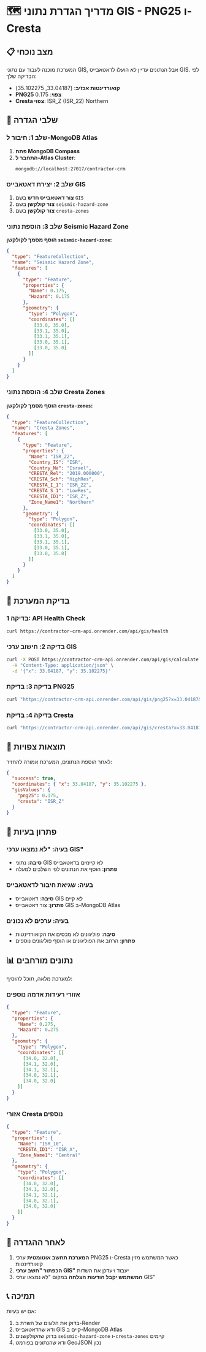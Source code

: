 # 🗺️ מדריך הגדרת נתוני GIS - PNG25 ו-Cresta

## 📋 **מצב נוכחי**

המערכת מוכנה לעבוד עם נתוני GIS, אבל הנתונים עדיין לא הועלו לדאטאבייס GIS. לפי הבדיקה שלך:

- **קואורדינטות אכזיב**: (33.04187, 35.102275)
- **PNG25 צפוי**: 0.175
- **Cresta צפוי**: ISR_Z (ISR_22) Northern

## 🚀 **שלבי הגדרה**

### **שלב 1: חיבור ל-MongoDB Atlas**

1. **פתח MongoDB Compass**
2. **התחבר ל-Atlas Cluster**:
   ```
   mongodb://localhost:27017/contractor-crm
   ```

### **שלב 2: יצירת דאטאבייס GIS**

1. **צור דאטאבייס חדש** בשם `GIS`
2. **צור קולקשן** בשם `seismic-hazard-zone`
3. **צור קולקשן** בשם `cresta-zones`

### **שלב 3: הוספת נתוני Seismic Hazard Zone**

**הוסף מסמך לקולקשן `seismic-hazard-zone`:**

```json
{
  "type": "FeatureCollection",
  "name": "Seismic Hazard Zone",
  "features": [
    {
      "type": "Feature",
      "properties": {
        "Name": 0.175,
        "Hazard": 0.175
      },
      "geometry": {
        "type": "Polygon",
        "coordinates": [[
          [33.0, 35.0],
          [33.1, 35.0],
          [33.1, 35.1],
          [33.0, 35.1],
          [33.0, 35.0]
        ]]
      }
    }
  ]
}
```

### **שלב 4: הוספת נתוני Cresta Zones**

**הוסף מסמך לקולקשן `cresta-zones`:**

```json
{
  "type": "FeatureCollection",
  "name": "Cresta Zones",
  "features": [
    {
      "type": "Feature",
      "properties": {
        "Name": "ISR_22",
        "Country_IS": "ISR",
        "Country_Na": "Israel",
        "CRESTA_Rel": "2019.000000",
        "CRESTA_Sch": "HighRes",
        "CRESTA_I_1": "ISR_22",
        "CRESTA_S_1": "LowRes",
        "CRESTA_ID1": "ISR_Z",
        "Zone_Name1": "Northern"
      },
      "geometry": {
        "type": "Polygon",
        "coordinates": [[
          [33.0, 35.0],
          [33.1, 35.0],
          [33.1, 35.1],
          [33.0, 35.1],
          [33.0, 35.0]
        ]]
      }
    }
  ]
}
```

## 🧪 **בדיקת המערכת**

### **בדיקה 1: API Health Check**
```bash
curl https://contractor-crm-api.onrender.com/api/gis/health
```

### **בדיקה 2: חישוב ערכי GIS**
```bash
curl -X POST https://contractor-crm-api.onrender.com/api/gis/calculate \
  -H "Content-Type: application/json" \
  -d '{"x": 33.04187, "y": 35.102275}'
```

### **בדיקה 3: בדיקת PNG25**
```bash
curl "https://contractor-crm-api.onrender.com/api/gis/png25?x=33.04187&y=35.102275"
```

### **בדיקה 4: בדיקת Cresta**
```bash
curl "https://contractor-crm-api.onrender.com/api/gis/cresta?x=33.04187&y=35.102275"
```

## 🎯 **תוצאות צפויות**

לאחר הוספת הנתונים, המערכת אמורה להחזיר:

```json
{
  "success": true,
  "coordinates": { "x": 33.04187, "y": 35.102275 },
  "gisValues": {
    "png25": 0.175,
    "cresta": "ISR_Z"
  }
}
```

## 🔧 **פתרון בעיות**

### **בעיה: "לא נמצאו ערכי GIS"**
- **סיבה**: נתוני GIS לא קיימים בדאטאבייס
- **פתרון**: הוסף את הנתונים לפי השלבים למעלה

### **בעיה: שגיאת חיבור לדאטאבייס**
- **סיבה**: דאטאבייס GIS לא קיים
- **פתרון**: צור דאטאבייס GIS ב-MongoDB Atlas

### **בעיה: ערכים לא נכונים**
- **סיבה**: פוליגונים לא מכסים את הקואורדינטות
- **פתרון**: הרחב את הפוליגונים או הוסף פוליגונים נוספים

## 📊 **נתונים מורחבים**

למערכת מלאה, תוכל להוסיף:

### **אזורי רעידות אדמה נוספים**
```json
{
  "type": "Feature",
  "properties": {
    "Name": 0.275,
    "Hazard": 0.275
  },
  "geometry": {
    "type": "Polygon",
    "coordinates": [[
      [34.0, 32.0],
      [34.1, 32.0],
      [34.1, 32.1],
      [34.0, 32.1],
      [34.0, 32.0]
    ]]
  }
}
```

### **אזורי Cresta נוספים**
```json
{
  "type": "Feature",
  "properties": {
    "Name": "ISR_10",
    "CRESTA_ID1": "ISR_A",
    "Zone_Name1": "Central"
  },
  "geometry": {
    "type": "Polygon",
    "coordinates": [[
      [34.0, 32.0],
      [34.1, 32.0],
      [34.1, 32.1],
      [34.0, 32.1],
      [34.0, 32.0]
    ]]
  }
}
```

## 🎉 **לאחר ההגדרה**

1. **המערכת תחשב אוטומטית** ערכי PNG25 ו-Cresta כאשר המשתמש מזין קואורדינטות
2. **הכפתור "חשב ערכי GIS"** יעבוד ויעדכן את השדות
3. **המשתמש יקבל הודעות הצלחה** במקום "לא נמצאו ערכי GIS"

## 📞 **תמיכה**

אם יש בעיות:
1. בדוק את הלוגים של השרת ב-Render
2. ודא שהדאטאבייס GIS קיים ב-MongoDB Atlas
3. בדוק שהקולקשנים `seismic-hazard-zone` ו-`cresta-zones` קיימים
4. ודא שהנתונים בפורמט GeoJSON נכון
